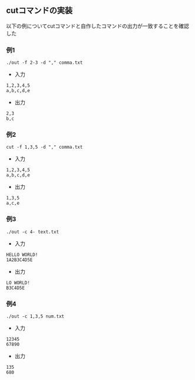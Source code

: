 ## cutコマンドの実装

以下の例についてcutコマンドと自作したコマンドの出力が一致することを確認した


### 例1
```
./out -f 2-3 -d "," comma.txt
```

- 入力
```
1,2,3,4,5
a,b,c,d,e
```

- 出力
```
2,3
b,c
```

### 例2
```
cut -f 1,3,5 -d "," comma.txt
```


- 入力
```
1,2,3,4,5
a,b,c,d,e
```

- 出力
```
1,3,5
a,c,e
```

### 例3
```
./out -c 4- text.txt 
```

- 入力	
```
HELLO WORLD!
1A2B3C4D5E
```

- 出力
```
LO WORLD!
B3C4D5E
```

### 例4
```
./out -c 1,3,5 num.txt
```

- 入力
```
12345
67890
```

- 出力
```
135
680
```
